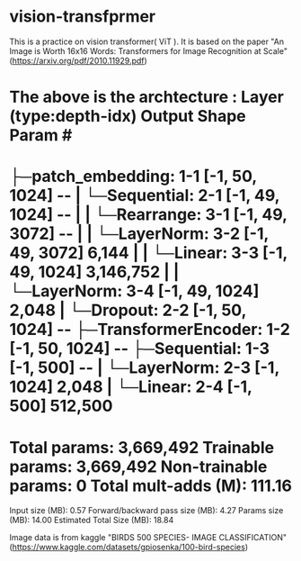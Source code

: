 # vision-transfprmer

This is a practice on vision transformer( ViT ).
It is based on the paper "An Image is Worth 16x16 Words: Transformers for Image Recognition at Scale"(https://arxiv.org/pdf/2010.11929.pdf)

The above is the archtecture : 
Layer (type:depth-idx)                        Output Shape              Param #
===============================================================================================
├─patch_embedding: 1-1                        [-1, 50, 1024]            --
|    └─Sequential: 2-1                        [-1, 49, 1024]            --
|    |    └─Rearrange: 3-1                    [-1, 49, 3072]            --
|    |    └─LayerNorm: 3-2                    [-1, 49, 3072]            6,144
|    |    └─Linear: 3-3                       [-1, 49, 1024]            3,146,752
|    |    └─LayerNorm: 3-4                    [-1, 49, 1024]            2,048
|    └─Dropout: 2-2                           [-1, 50, 1024]            --
├─TransformerEncoder: 1-2                     [-1, 50, 1024]            --
├─Sequential: 1-3                             [-1, 500]                 --
|    └─LayerNorm: 2-3                         [-1, 1024]                2,048
|    └─Linear: 2-4                            [-1, 500]                 512,500
===============================================================================================
Total params: 3,669,492
Trainable params: 3,669,492
Non-trainable params: 0
Total mult-adds (M): 111.16
===============================================================================================
Input size (MB): 0.57
Forward/backward pass size (MB): 4.27
Params size (MB): 14.00
Estimated Total Size (MB): 18.84

Image data is from kaggle "BIRDS 500 SPECIES- IMAGE CLASSIFICATION"(https://www.kaggle.com/datasets/gpiosenka/100-bird-species)
